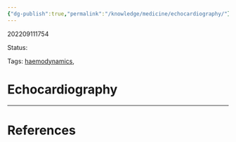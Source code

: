 ```yaml
---
{"dg-publish":true,"permalink":"/knowledge/medicine/echocardiography/"}
---
```



202209111754

Status: 

Tags: [haemodynamics](haemodynamics), 

# Echocardiography








___
# References